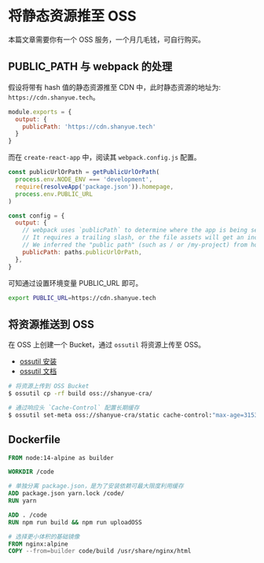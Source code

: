 # 将静态资源推至 OSS

本篇文章需要你有一个 OSS 服务，一个月几毛钱，可自行购买。

## PUBLIC_PATH 与 webpack 的处理

假设将带有 hash 值的静态资源推至 CDN 中，此时静态资源的地址为: `https://cdn.shanyue.tech`。

``` js
module.exports = {
  output: {
    publicPath: 'https://cdn.shanyue.tech'
  }
}
```

而在 `create-react-app` 中，阅读其 `webpack.config.js` 配置。

``` js
const publicUrlOrPath = getPublicUrlOrPath(
  process.env.NODE_ENV === 'development',
  require(resolveApp('package.json')).homepage,
  process.env.PUBLIC_URL
)

const config = {
  output: {
    // webpack uses `publicPath` to determine where the app is being served from.
    // It requires a trailing slash, or the file assets will get an incorrect path.
    // We inferred the "public path" (such as / or /my-project) from homepage.
    publicPath: paths.publicUrlOrPath,
  },
}
```

可知通过设置环境变量 PUBLIC_URL 即可。

``` bash
export PUBLIC_URL=https://cdn.shanyue.tech
```

## 将资源推送到 OSS

在 OSS 上创建一个 Bucket，通过 `ossutil` 将资源上传至 OSS。

+ [ossutil 安装](https://help.aliyun.com/document_detail/120075.htm)
+ [ossutil 文档](https://help.aliyun.com/document_detail/50452.html)

``` bash
# 将资源上传到 OSS Bucket
$ ossutil cp -rf build oss://shanyue-cra/

# 通过响应头 `Cache-Control` 配置长期缓存
$ ossutil set-meta oss://shanyue-cra/static cache-control:"max-age=31536000" --update -rf
```

## Dockerfile

``` dockerfile
FROM node:14-alpine as builder

WORKDIR /code

# 单独分离 package.json，是为了安装依赖可最大限度利用缓存
ADD package.json yarn.lock /code/
RUN yarn

ADD . /code
RUN npm run build && npm run uploadOSS

# 选择更小体积的基础镜像
FROM nginx:alpine
COPY --from=builder code/build /usr/share/nginx/html
```